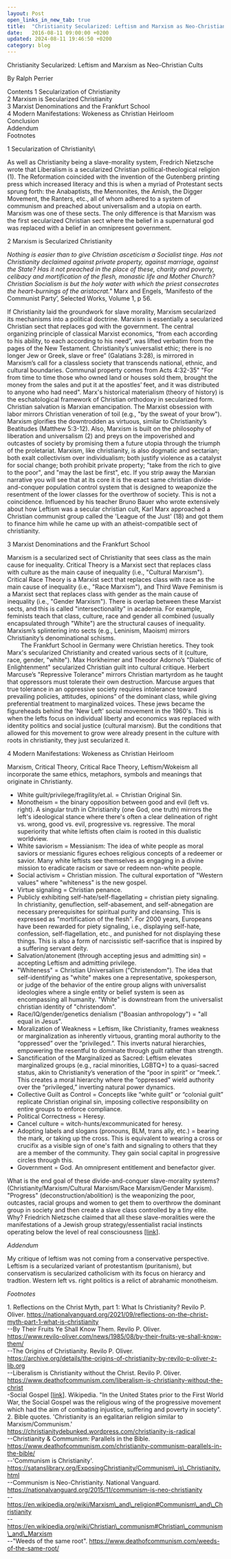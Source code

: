 ```yaml
---
layout: Post
open_links_in_new_tab: true
title:  "Christianity Secularized: Leftism and Marxism as Neo-Christian Cults"
date:   2016-08-11 09:00:00 +0200
updated: 2024-08-11 19:46:50 +0200
category: blog
---
```


Christianity Secularized: Leftism and Marxism as Neo-Christian Cults

By Ralph Perrier

Contents
1 Secularization of Christianity\
2 Marxism is Secularized Christianity\
3 Marxist Denominations and the Frankfurt School\
4 Modern Manifestations: Wokeness as Christian Heirloom\
Conclusion\
Addendum\
Footnotes

1 Secularization of Christianity\
  
As well as Christianity being a slave-morality system, Fredrich Nietzsche wrote that Liberalism is a secularized Christian political-theological religion (1). The Reformation coincided with the invention of the Gutenberg printing press which increased literacy and this is when a myriad of Protestant sects sprung forth: the Anabaptists, the Mennonites, the Amish, the Digger Movement, the Ranters, etc., all of whom adhered to a system of communism and preached about universalism and a utopia on earth. Marxism was one of these sects. The only difference is that Marxism was the first secularized Christian sect where the belief in a supernatural god was replaced with a belief in an omnipresent government. 

2 Marxism is Secularized Christianity  

_Nothing is easier than to give Christian asceticism a Socialist tinge. Has not Christianity declaimed against private property, against marriage, against the State? Has it not preached in the place of these, charity and poverty, celibacy and mortification of the flesh, monastic life and Mother Church? Christian Socialism is but the holy water with which the priest consecrates the heart-burnings of the aristocrat."_ Marx and Engels, ‘Manifesto of the Communist Party’, Selected Works, Volume 1, p 56.
  
If Christianity laid the groundwork for slave morality, Marxism secularized its mechanisms into a political doctrine. Marxism is essentially a secularized Christian sect that replaces god with the government. The central organizing principle of classical Marxist economics, “from each according to his ability, to each according to his need”, was lifted verbatim from the pages of the New Testament. Christianity’s universalist ethic; there is no longer Jew or Greek, slave or free” (Galatians 3:28), is mirrored in Marxism’s call for a classless society that transcends national, ethnic, and cultural boundaries. Communal property comes from Acts 4:32-35" "For from time to time those who owned land or houses sold them, brought the money from the sales and put it at the apostles’ feet, and it was distributed to anyone who had need". Marx's historical materialism (theory of history) is the eschatological framework of Christian orthodoxy in secularized form. Christian salvation is Marxian emancipation. The Marxist obsession with labor mirrors Christian veneration of toil (e.g., "by the sweat of your brow"). Marxism glorifies the downtrodden as virtuous, similar to Christianity’s Beatitudes (Matthew 5:3-12). Also, Marxism is built on the philosophy of liberation and universalism (2) and preys on the impoverished and outcastes of society by promising them a future utopia through the triumph of the proletariat. Marxism, like christianity, is also dogmatic and sectarian; both exalt collectivism over individualism; both justify violence as a catalyst for social change; both prohibit private property; "take from the rich to give to the poor", and "may the last be first", etc. If you strip away the Marxian narrative you will see that at its core it is the exact same christian divide-and-conquer population control system that is designed to weaponize the resentment of the lower classes for the overthrow of society. This is not a coincidence. Influenced by his teacher Bruno Bauer who wrote extensively about how Leftism was a secular christian cult, Karl Marx approached a Christian communist group called the 'League of the Just' (18) and got them to finance him while he came up with an atheist-compatible sect of christianity.  
  
3 Marxist Denominations and the Frankfurt School

  

Marxism is a secularized sect of Christianity that sees class as the main cause for inequality. Critical Theory is a Marxist sect that replaces class with culture as the main cause of inequality (i.e., "Cultural Marxism"). Critical Race Theory is a Marxist sect that replaces class with race as the main cause of inequality (i.e., "Race Marxism"), and Third Wave Feminism is a Marxist sect that replaces class with gender as the main cause of inequality (i.e., "Gender Marxism"). There is overlap between these Marxist sects, and this is called "intersectionality" in academia. For example, feminists teach that class, culture, race and gender all combined (usually encapsulated through "White") are the structural causes of inequality. Marxism’s splintering into sects (e.g., Leninism, Maoism) mirrors Christianity’s denominational schisms.\
 &nbsp;&nbsp; &nbsp;&nbsp;&nbsp;&nbsp;       The Frankfurt School in Germany were Christian heretics. They took Marx's secularized Christianity and created various sects of it (culture, race, gender, "white"). Max Horkheimer and Theodor Adorno’s "Dialectic of Enlightenment" secularized Christian guilt into cultural critique. Herbert Marcuse’s "Repressive Tolerance" mirrors Christian martyrdom as he taught that oppressors must tolerate their own destruction. Marcuse argues that true tolerance in an oppressive society requires intolerance toward prevailing policies, attitudes, opinions” of the dominant class, while giving preferential treatment to marginalized voices. These jews became the figureheads behind the 'New Left' social movement in the 1960's. This is when the lefts focus on individual liberty and economics was replaced with identity politics and social justice (cultural marxism). But the conditions that allowed for this movement to grow were already present in the culture with roots in christianity, they just secularized it.

  

4 Modern Manifestations: Wokeness as Christian Heirloom

  

Marxism, Critical Theory, Critical Race Theory, Leftism/Wokeism all incorporate the same ethics, metaphors, symbols and meanings that originate in Christianty.

  

*   White guilt/privilege/fragility/et.al. = Christian Original Sin.
*   Monotheism = the binary opposition between good and evil (left vs. right). A singular truth in Christianity (one God, one truth) mirrors the left's ideological stance where there's often a clear delineation of right vs. wrong, good vs. evil, progressive vs. regressive. The moral superiority that white leftists often claim is rooted in this dualistic worldview.
*   White saviorism = Messianism: The idea of white people as moral saviors or messianic figures echoes religious concepts of a redeemer or savior. Many white leftists see themselves as engaging in a divine mission to eradicate racism or save or redeem non-white people.
*   Social activism = Christian mission. The cultural exportation of "Western values" where "whiteness" is the new gospel.
*   Virtue signaling = Christian penance.
*   Publicly exhibiting self-hate/self-flagellating = christian piety signaling. In christianity, genuflection, self-abasement, and self-abnegation are necessary prerequisites for spiritual purity and cleansing. This is expressed as "mortification of the flesh". For 2000 years, Europeans have been rewarded for piety signaling, i.e., displaying self-hate, confession, self-flagellation, etc., and punished for not displaying these things. This is also a form of narcissistic self-sacrifice that is inspired by a suffering servant deity.
*   Salvation/atonement (through accepting jesus and admitting sin) = accepting Leftism and admitting privilege.
*   "Whiteness" = Christian Universalism ("Christendom"). The idea that self-identifying as "white" makes one a representative, spokesperson, or judge of the behavior of the entire group aligns with universalist ideologies where a single entity or belief system is seen as encompassing all humanity. "White" is downstream from the universalist christian identity of "christendom".
*   Race/IQ/gender/genetics denialism ("Boasian anthropology") = "all equal in Jesus".
*   Moralization of Weakness = Leftism, like Christianity, frames weakness or marginalization as inherently virtuous, granting moral authority to the “oppressed” over the “privileged.”. This inverts natural hierarchies, empowering the resentful to dominate through guilt rather than strength.
*   Sanctification of the Marginalized as Sacred: Leftism elevates marginalized groups (e.g., racial minorities, LGBTQ+) to a quasi-sacred status, akin to Christianity’s veneration of the “poor in spirit” or “meek.”. This creates a moral hierarchy where the “oppressed” wield authority over the “privileged,” inverting natural power dynamics.
*   Collective Guilt as Control = Concepts like “white guilt” or “colonial guilt” replicate Christian original sin, imposing collective responsibility on entire groups to enforce compliance.
*   Political Correctness = Heresy.
*   Cancel culture = witch-hunts/excommunicated for heresy.
*   Adopting labels and slogans (pronouns, BLM, trans ally, etc.) = bearing the mark, or taking up the cross. This is equivalent to wearing a cross or crucifix as a visible sign of one's faith and signaling to others that they are a member of the community. They gain social capital in progressive circles through this. 
*   Government = God. An omnipresent entitlement and benefactor giver.

What is the end goal of these divide-and-conquer slave-morality systems? (Christianity/Marxism/Cultural Marxism/Race Marxism/Gender Marxism). "Progress" (deconstruction/abolition) is the weaponizing the poor, outcastes, racial groups and women to get them to overthrow the dominant group in society and then create a slave class controlled by a tiny elite. Why? Friedrich Nietzsche claimed that all these slave-moralities were the manifestations of a Jewish group strategy/essentialist racial instincts operating below the level of real consciousness \[[link](https://en.wikipedia.org/wiki/Philosophy_of_Friedrich_Nietzsche#Jews,_nationalism_and_European_identity)\].

_Addendum_

My critique of leftism was not coming from a conservative perspective. Leftism is a secularized variant of protestantism (puritanism), but conservatism is secularized catholicism with its focus on hierarcy and tradtion. Western left vs. right politics is a relict of abrahamic monotheism.

_Footnotes_
  
1\. Reflections on the Christ Myth, part 1: What Is Christianity? Revilo P. Oliver. https://nationalvanguard.org/2021/09/reflections-on-the-christ-myth-part-1-what-is-christianity  
\--By Their Fruits Ye Shall Know Them. Revilo P. Oliver.  
https://www.revilo-oliver.com/news/1985/08/by-their-fruits-ye-shall-know-them/  
\--The Origins of Christianity. Revilo P. Oliver.  
https://archive.org/details/the-origins-of-christianity-by-revilo-p-oliver-z-lib.org  
\--Liberalism is Christianity without the Christ. Revilo P. Oliver.  
https://www.deathofcommunism.com/liberalism-is-christianity-without-the-christ  
\-Social Gospel \[[link](https://en.wikipedia.org/wiki/Social_Gospel)\]. Wikipedia. "In the United States prior to the First World War, the Social Gospel was the religious wing of the progressive movement which had the aim of combating injustice, suffering and poverty in society".  
2\. Bible quotes. 'Christianity is an egalitarian religion similar to Marxism/Communism.'  
https://christianitydebunked.wordpress.com/christianity-is-radical  
\--Christianity & Communism: Parallels in the Bible. https://www.deathofcommunism.com/christianity-communism-parallels-in-the-bible/  
\--'Communism is Christianity'. https://satanslibrary.org/ExposingChristianity/Communism\_is\_Christianity.html  
\--Communism is Neo-Christianity. National Vanguard. https://nationalvanguard.org/2015/11/communism-is-neo-christianity  
\--https://en.wikipedia.org/wiki/Marxism\_and\_religion#Communism\_and\_Christianity  
\--https://en.wikipedia.org/wiki/Christian\_communism#Christian\_communism\_and\_Marxism  
\--"Weeds of the same root". https://www.deathofcommunism.com/weeds-of-the-same-root/  
